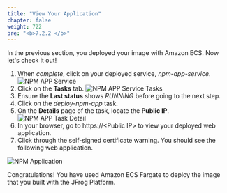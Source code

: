 ```yaml
---
title: "View Your Application"
chapter: false
weight: 722
pre: "<b>7.2.2 </b>"
---
```

In the previous section, you deployed your image with Amazon ECS. Now let's check it out!

1. When _complete_, click on your deployed service, _npm-app-service_.
![NPM APP Service](/images/npm-app-service.png)
2. Click on the **Tasks** tab.
![NPM APP Service Tasks](/images/npm-app-service-tasks.png)
3. Ensure the **Last status** shows _RUNNING_ before going to the next step.
4. Click on the _deploy-npm-app_ task.
5. On the **Details** page of the task, locate the **Public IP**.
![NPM APP Task Detail](/images/npm-app-service-task-detail.png)
6. In your browser, go to https://\<Public IP\> to view your deployed web application. 
7. Click through the self-signed certificate warning. You should see the following web application.

![NPM Application](/images/npm-app.png)


Congratulations! You have used Amazon ECS Fargate to deploy the image that you built with the JFrog Platform.
